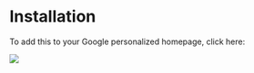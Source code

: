 # Installation #

To add this to your Google personalized homepage, click here:

[![](http://buttons.googlesyndication.com/fusion/add.gif)](http://fusion.google.com/add?moduleurl=http://epicmedia-gadgets.googlecode.com/svn/trunk/apod/apod.xml)